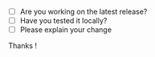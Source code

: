 * [ ] Are you working on the latest release?
* [ ] Have you tested it locally?
* [ ] Please explain your change

Thanks !
